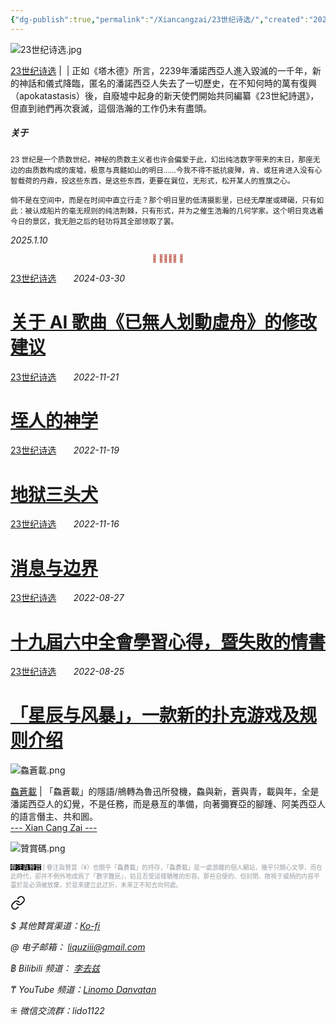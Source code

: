 ```yaml
---
{"dg-publish":true,"permalink":"/Xiancangzai/23世纪诗选/","created":"2025-01-09T16:52:16.471+08:00"}
---
```



![23世纪诗选.jpg](/img/user/%E9%99%84%E4%BB%B6/%E9%99%84%E4%BB%B62024/23%E4%B8%96%E7%BA%AA%E8%AF%97%E9%80%89.jpg)

<div class="note"><ins>23世纪诗选</ins> |  | 正如《塔木德》所言，2239年潘諾西亞人進入毀滅的一千年，新的神話和儀式降臨，匿名的潘諾西亞人失去了一切歷史，在不知何時的萬有復興（apokatastasis）後，自廢墟中起身的新天使們開始共同編纂《23世紀詩選》，但直到祂們再次衰滅，這個浩瀚的工作仍未有盡頭。</div>

<div class="spacer"></div>

##### 关于

<small>23 世纪是一个质数世纪，神秘的质数主义者也许会偏爱于此，幻出纯洁数字带来的末日，那座无边的由质数构成的废墟，极意与真髓如山的明日……今我不得不抵抗疲殚，肯、或狂肯进入没有心智载荷的丹鼎，投这些东西，是这些东西，更要在巽位，无形式，松开某人的旌旗之心。</small>

<small>倘不是在空间中，而是在时间中直立行走？那个明日里的低清摄影里，已经无摩崖或碑碣，只有如此：被认成船片的毫无规则的纯洁荆棘，只有形式，并为之催生浩瀚的几何学家。这个明日竞选着今日的景区，我无胆之后的轻功将其全部领取了罢。</small>

<cite>2025.1.10</cite>

<div class="spacer"></div>

<p style="text-align:center;color:#B54434;font-size:0.8em;">⫷ 𠈨𠯮󱠚󱉯 ⫸</p>

<div class="spacer"></div>

<div class="header-media"
     style="background-image: url(' https://whitneymedia.org/assets/artwork/1202/56_12_cropped.jpeg ');">
    <a href=" https://www.xiancangzai.com/Xiancangzai/23%E4%B8%96%E7%BA%AA%E8%AF%97%E9%80%89%20%E2%80%96%20%E5%85%B3%E4%BA%8EAI%E6%AD%8C%E6%9B%B2%E3%80%8A%E5%B7%B2%E7%84%A1%E4%BA%BA%E5%88%92%E5%8B%95%E8%99%9B%E8%88%9F%E3%80%8B%E7%9A%84%E4%BF%AE%E6%94%B9%E5%BB%BA%E8%AE%AE/"
       class="card-link"></a>
    <div class="text-content">
        <p>
            <a href="https://www.xiancangzai.com/Xiancangzai/23%E4%B8%96%E7%BA%AA%E8%AF%97%E9%80%89/">23世纪诗选</a>
            &nbsp;&nbsp;&nbsp;&nbsp;&nbsp;
            <cite>2024-03-30</cite>
        </p>
        <h1>
            <a href="https://www.xiancangzai.com/Xiancangzai/23%E4%B8%96%E7%BA%AA%E8%AF%97%E9%80%89%20%E2%80%96%20%E5%85%B3%E4%BA%8EAI%E6%AD%8C%E6%9B%B2%E3%80%8A%E5%B7%B2%E7%84%A1%E4%BA%BA%E5%88%92%E5%8B%95%E8%99%9B%E8%88%9F%E3%80%8B%E7%9A%84%E4%BF%AE%E6%94%B9%E5%BB%BA%E8%AE%AE/">关于 AI 歌曲《已無人划動虛舟》的修改建议</a>
        </h1>
    </div>
</div>

<div class="header-media"
     style="background-image: url(' https://www.jacksonsart.com/blog/2019/02/05/james-mortimer/jamesmortimerhouseonriver30x40inchesoiloncanvas/ ');">
    <a href=" https://www.xiancangzai.com/Xiancangzai/23%E4%B8%96%E7%BA%AA%E8%AF%97%E9%80%89%20%E2%80%96%20%E5%9E%A4%E4%BA%BA%E7%9A%84%E7%A5%9E%E5%AD%A6/"
       class="card-link"></a>
    <div class="text-content">
        <p>
            <a href="https://www.xiancangzai.com/Xiancangzai/23%E4%B8%96%E7%BA%AA%E8%AF%97%E9%80%89/">23世纪诗选</a>
            &nbsp;&nbsp;&nbsp;&nbsp;&nbsp;
            <cite>2022-11-21</cite>
        </p>
        <h1>
            <a href="https://www.xiancangzai.com/Xiancangzai/23%E4%B8%96%E7%BA%AA%E8%AF%97%E9%80%89%20%E2%80%96%20%E5%9E%A4%E4%BA%BA%E7%9A%84%E7%A5%9E%E5%AD%A6/">垤人的神学</a>
        </h1>
    </div>
</div>

<div class="header-media"
     style="background-image: url(' https://collectionapi.metmuseum.org/api/collection/v1/iiif/415090/1408118/main-image ');">
    <a href=" https://www.xiancangzai.com/Xiancangzai/23%E4%B8%96%E7%BA%AA%E8%AF%97%E9%80%89%20%E2%80%96%20%E5%9C%B0%E7%8B%B1%E4%B8%89%E5%A4%B4%E7%8A%AC/"
       class="card-link"></a>
    <div class="text-content">
        <p>
            <a href="https://www.xiancangzai.com/Xiancangzai/23%E4%B8%96%E7%BA%AA%E8%AF%97%E9%80%89/">23世纪诗选</a>
            &nbsp;&nbsp;&nbsp;&nbsp;&nbsp;
            <cite>2022-11-19</cite>
        </p>
        <h1>
            <a href="https://www.xiancangzai.com/Xiancangzai/23%E4%B8%96%E7%BA%AA%E8%AF%97%E9%80%89%20%E2%80%96%20%E5%9C%B0%E7%8B%B1%E4%B8%89%E5%A4%B4%E7%8A%AC/">地狱三头犬</a>
        </h1>
    </div>
</div>

<div class="header-media"
     style="background-image: url(' https://d.ifengimg.com/w1125_q90_webp/x0.ifengimg.com/ucms/2022_39/24F7F851D36A8C6977CF73238CC63CF60ACB8639_size3300_w4649_h4112.jpg ');">
    <a href=" https://www.xiancangzai.com/Xiancangzai/23%E4%B8%96%E7%BA%AA%E8%AF%97%E9%80%89%20%E2%80%96%20%E6%B6%88%E6%81%AF%E4%B8%8E%E8%BE%B9%E7%95%8C/"
       class="card-link"></a>
    <div class="text-content">
        <p>
            <a href="https://www.xiancangzai.com/Xiancangzai/23%E4%B8%96%E7%BA%AA%E8%AF%97%E9%80%89/">23世纪诗选</a>
            &nbsp;&nbsp;&nbsp;&nbsp;&nbsp;
            <cite>2022-11-16</cite>
        </p>
        <h1>
            <a href="https://www.xiancangzai.com/Xiancangzai/23%E4%B8%96%E7%BA%AA%E8%AF%97%E9%80%89%20%E2%80%96%20%E6%B6%88%E6%81%AF%E4%B8%8E%E8%BE%B9%E7%95%8C/">消息与边界</a>
        </h1>
    </div>
</div>

<div class="header-media"
     style="background-image: url(' https://www.apollo-magazine.com/wp-content/uploads/2020/01/730_EX076_Kew.jpg?resize=730%2C1080?w=730 ');">
    <a href=" https://www.xiancangzai.com/Xiancangzai/23%E4%B8%96%E7%BA%AA%E8%AF%97%E9%80%89%20%E2%80%96%20%E5%8D%81%E4%B9%9D%E5%B1%86%E5%85%AD%E4%B8%AD%E5%85%A8%E6%9C%83%E5%AD%B8%E7%BF%92%E5%BF%83%E5%BE%97%EF%BC%8C%E6%9A%A8%E5%A4%B1%E6%95%97%E7%9A%84%E6%83%85%E6%9B%B8/"
       class="card-link"></a>
    <div class="text-content">
        <p>
            <a href="https://www.xiancangzai.com/Xiancangzai/23%E4%B8%96%E7%BA%AA%E8%AF%97%E9%80%89/">23世纪诗选</a>
            &nbsp;&nbsp;&nbsp;&nbsp;&nbsp;
            <cite>2022-08-27</cite>
        </p>
        <h1>
            <a href="https://www.xiancangzai.com/Xiancangzai/23%E4%B8%96%E7%BA%AA%E8%AF%97%E9%80%89%20%E2%80%96%20%E5%8D%81%E4%B9%9D%E5%B1%86%E5%85%AD%E4%B8%AD%E5%85%A8%E6%9C%83%E5%AD%B8%E7%BF%92%E5%BF%83%E5%BE%97%EF%BC%8C%E6%9A%A8%E5%A4%B1%E6%95%97%E7%9A%84%E6%83%85%E6%9B%B8/">十九屆六中全會學習心得，暨失敗的情書</a>
        </h1>
    </div>
</div>

<div class="header-media"
     style="background-image: url(' https://5b0988e595225.cdn.sohucs.com/images/20181209/7bc688703e92480ab013a6c7043998eb.jpeg ');">
    <a href=" https://www.xiancangzai.com/Xiancangzai/23%E4%B8%96%E7%BA%AA%E8%AF%97%E9%80%89%20%E2%80%96%20%E3%80%8C%E6%98%9F%E8%BE%B0%E4%B8%8E%E9%A3%8E%E6%9A%B4%E3%80%8D%EF%BC%8C%E4%B8%80%E6%AC%BE%E6%96%B0%E7%9A%84%E6%89%91%E5%85%8B%E6%B8%B8%E6%88%8F%E5%8F%8A%E8%A7%84%E5%88%99%E4%BB%8B%E7%BB%8D/"
       class="card-link"></a>
    <div class="text-content">
        <p>
            <a href="https://www.xiancangzai.com/Xiancangzai/23%E4%B8%96%E7%BA%AA%E8%AF%97%E9%80%89/">23世纪诗选</a>
            &nbsp;&nbsp;&nbsp;&nbsp;&nbsp;
            <cite>2022-08-25</cite>
        </p>
        <h1>
            <a href="https://www.xiancangzai.com/Xiancangzai/23%E4%B8%96%E7%BA%AA%E8%AF%97%E9%80%89%20%E2%80%96%20%E3%80%8C%E6%98%9F%E8%BE%B0%E4%B8%8E%E9%A3%8E%E6%9A%B4%E3%80%8D%EF%BC%8C%E4%B8%80%E6%AC%BE%E6%96%B0%E7%9A%84%E6%89%91%E5%85%8B%E6%B8%B8%E6%88%8F%E5%8F%8A%E8%A7%84%E5%88%99%E4%BB%8B%E7%BB%8D/">「星辰与风暴」，一款新的扑克游戏及规则介绍</a>
        </h1>
    </div>
</div>

![鱻蒼載.png](/img/user/%E9%99%84%E4%BB%B6/%E9%99%84%E4%BB%B62024/%E9%B1%BB%E8%92%BC%E8%BC%89.png)

<div class="note"><ins>鱻蒼載</ins> | 「鱻蒼載」的隱語/鴘轉為魯迅所發機，鱻與新，蒼與青，載與年，全是潘諾西亞人的幻覺，不是任務，而是悬亙的準備，向著彌賽亞的腳踵、阿美西亞人的語言僭主、共和囻。</div>

<div class="splitline"><a href="https://www.xiancangzai.com/">--- Xian Cang Zai ---</a></div>

![贊賞碼.png](/img/user/%E9%99%84%E4%BB%B6/%E9%99%84%E4%BB%B62024/%E8%B4%8A%E8%B3%9E%E7%A2%BC.png)

<p style="font-size:0.7em; color:#999ea2"><ins style="font-size:1em;background: black;color:white">眷注與贊賞</ins> | 眷注與贊賞（¥）也關乎「鱻蒼載」的持存，「鱻蒼載」是一處游離的個人網站，幾乎只關心文學，而在此時代，卻并不例外地成爲了「數字難民」，姑且忍受這樣驕稚的形容。那些自便的、但封閉、敞視于威柄的内容平臺於是必須被放棄，於是來建立此迂折，未來正不知去向何處。</p>


<div class="transclusion internal-embed is-loaded"><a class="markdown-embed-link" href="/xiancangzai/link-tree/" aria-label="Open link"><svg xmlns="http://www.w3.org/2000/svg" width="24" height="24" viewBox="0 0 24 24" fill="none" stroke="currentColor" stroke-width="2" stroke-linecap="round" stroke-linejoin="round" class="svg-icon lucide-link"><path d="M10 13a5 5 0 0 0 7.54.54l3-3a5 5 0 0 0-7.07-7.07l-1.72 1.71"></path><path d="M14 11a5 5 0 0 0-7.54-.54l-3 3a5 5 0 0 0 7.07 7.07l1.71-1.71"></path></svg></a><div class="markdown-embed">





<cite>$ 其他贊賞渠道：[Ko-fi](https://ko-fi.com/xiancangzai)</cite>

<cite>@ 电子邮箱： liquziii@gmail.com </cite>

<cite>฿ Bilibili 频道： [李去兹](https://space.bilibili.com/1676863200)</cite>

<cite>₸ YouTube 频道：[Linomo Danvatan](http://www.youtube.com/@LinomoDanvatan) </cite>

<cite>⁜ 微信交流群：lido1122</cite>


</div></div>

